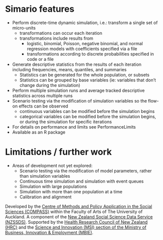 # Simario features #

  * Perform discrete-time dynamic simulation, i.e.: transform a single set of micro-units
    * transformations can occur each iteration
    * transformations include results from
      * logistic,  binomial, Poisson, negative binomial, and normal regression models with coefficients specified via a file
      * transformations according to discrete probabilities specified in code or a file
  * Generate descriptive statistics from the results of each iteration including frequencies, means, quantiles, and summaries
    * Statistics can be generated for the whole population, or subsets
    * Statistics can be grouped by base variables (ie: variables that don’t change during the simulation)
  * Perform multiple simulation runs and average tracked descriptive statistics across multiple runs
  * Scenario testing via the modification of simulation variables so the flow-on effects can be observed
    * continuous variables can be modified before the simulation begins
    * categorical variables can be modified before the simulation begins, or during the simulation for specific iterations
  * For details on performance and limits see PerformanceLimits
  * Available as an R package

# Limitations / further work #
  * Areas of development not yet explored:
    * Scenario testing via the modification of model parameters, rather than simulation variables
    * Continuous time simulation and simulation with event queues
    * Simulation with large populations
    * Simulation with more than one population at a time
    * Calibration and alignment

Developed by the [Centre of Methods and Policy Application in the Social Sciences (COMPASS)](http://www.compass.auckland.ac.nz/) within the Faculty of Arts of The University of Auckland. A component of the [New Zealand Social Science Data Service (NZSSDS)](http://www.nzssds.org.nz/). Supported by the [Health Research Council of New Zealand (HRC)](http://www.hrc.govt.nz/) and the [Science and Innovation (MSI) section of the Ministry of Business, Innovation & Employment (MBIE)](http://www.msi.govt.nz/).
